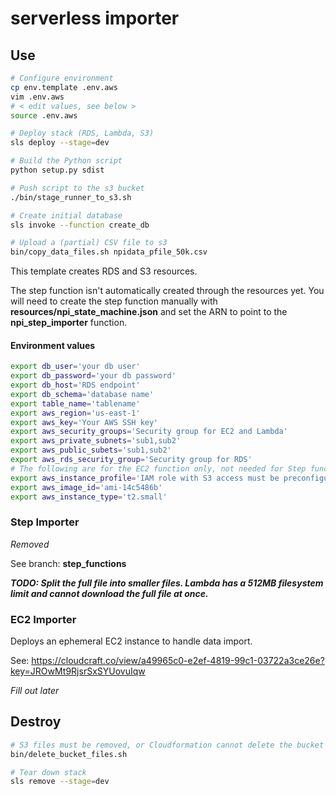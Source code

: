 # serverless importer

## Use

```bash
# Configure environment
cp env.template .env.aws
vim .env.aws
# < edit values, see below >
source .env.aws

# Deploy stack (RDS, Lambda, S3)
sls deploy --stage=dev

# Build the Python script
python setup.py sdist

# Push script to the s3 bucket
./bin/stage_runner_to_s3.sh

# Create initial database
sls invoke --function create_db

# Upload a (partial) CSV file to s3
bin/copy_data_files.sh npidata_pfile_50k.csv
```

This template creates RDS and S3 resources.

The step function isn't automatically created through the resources yet.  You will need to create the step function
manually with __resources/npi_state_machine.json__ and set the ARN to point to the __npi_step_importer__ function.

#### Environment values

```bash
export db_user='your db user'
export db_password='your db password'
export db_host='RDS endpoint'
export db_schema='database name'
export table_name='tablename'
export aws_region='us-east-1'
export aws_key='Your AWS SSH key'
export aws_security_groups='Security group for EC2 and Lambda'
export aws_private_subnets='sub1,sub2'
export aws_public_subets='sub1,sub2'
export aws_rds_security_group='Security group for RDS'
# The following are for the EC2 function only, not needed for Step function
export aws_instance_profile='IAM role with S3 access must be preconfigured'
export aws_image_id='ami-14c5486b'
export aws_instance_type='t2.small'
```

### Step Importer

_Removed_

See branch: __step_functions__

___TODO: Split the full file into smaller files.  Lambda has a 512MB filesystem limit and cannot download the full file at once.___

### EC2 Importer

Deploys an ephemeral EC2 instance to handle data import.

See: https://cloudcraft.co/view/a49965c0-e2ef-4819-99c1-03722a3ce26e?key=JROwMt9RjsrSxSYUovuIqw

_Fill out later_

## Destroy

```bash
# S3 files must be removed, or Cloudformation cannot delete the bucket
bin/delete_bucket_files.sh

# Tear down stack
sls remove --stage=dev
```